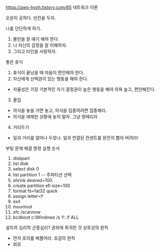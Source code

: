 https://aws-hyoh.tistory.com/65 네트워크 이론

오온이 공하다. 빈칸을 두자.

나를 단단하게 하기.
1. 불만을 잘 얘기 해야 한다.
2. 나 자신의 감정을 잘 이해하자. 
3. 그리고 타인을 사랑하자.

좋은 휴식 
1. 휴식이 끝났을 때 마음이 편안해야 한다.
2. 자신에게 선택권이 있는 행동을 해야 한다.
  - 자율성은 가장 기본적인 자기 결정권이 높은 행동을 해야 의욕 높고, 편안해진다.
3. 몰입
  - 의식을 놓을 거면 놓고, 의식을 집중하려면 집중해라.
  - 의식을 애매한 상황에 놓지 말자. 그냥 멍때리자
4. 거리두기
  - 일과 거리를 얼마나 두었나. 일과 연결된 컨센트를 완전히 뽑아 버려라!

부팅 문제 해결
명령 실행 순서
1. diskpart
2. list disk 
3. select disk 0
4. list partition 1 -- 주파티션 선택 
5. shrink desired=100
6. create partition efi size=100
7. format fs=fat32 quick
8. assign letter=Y
9. exit
10. mountvol
11. sfc /scannow
12. bcdboot c:\Windows /s Y: /f ALL

설득의 심리학
군중심리?
권위에
희귀한 것
상호성의 원칙
- 먼저 호의를 베풀어라.
호감의 원칙
- 외모

